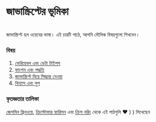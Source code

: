 # জাভাস্ক্রিপ্টের ভূমিকা
<br/>
জাভাস্ক্রিপ্ট হল ওয়েবের ভাষা। এই চারটি পাঠে, আপনি মৌলিক বিষয়গুলো শিখবেন।

### বিষয়
1. [ভেরিয়েবল এবং ডেটা টাইপস](../1-data-types/README.en.md)
2. [ফাংশন এবং পদ্ধতি](../2-functions-methods/README.en.md)
3. [জাভাস্ক্রিপ্ট দিয়ে সিদ্ধান্ত নেওয়া](../3-making-decisions/README.en.md)
4. [বিন্যাস এবং লুপ ](../4-arrays-loops/README.en.md)

### কৃতজ্ঞতার তালিকা

[জেসমিন গ্রিনওয়ে](https://twitter.com/paladique), [ক্রিস্টোফার হ্যারিসন](https://twitter.com/geektrainer) এবং [ক্রিস নরিং](https://twitter.com/chris_noring) থেকে এই পাঠগুলি ♥ ) ) লিখেছেন
